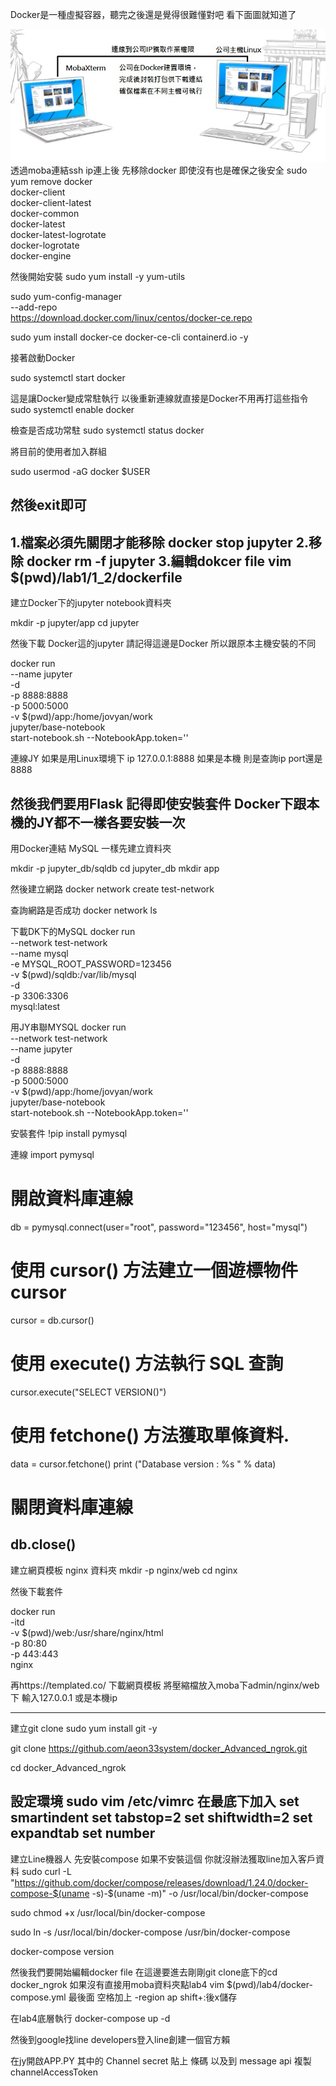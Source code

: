 Docker是一種虛擬容器，聽完之後還是覺得很難懂對吧  看下面圖就知道了

![image](https://github.com/a9534068/virness/blob/main/Docker.jpg)
透過moba連結ssh ip連上後 先移除docker 即使沒有也是確保之後安全
sudo yum remove docker \
                docker-client \
                docker-client-latest \
                docker-common \
                docker-latest \
                docker-latest-logrotate \
                docker-logrotate \
                docker-engine

然後開始安裝
sudo yum install -y yum-utils

sudo yum-config-manager \
    --add-repo \
    https://download.docker.com/linux/centos/docker-ce.repo

sudo yum install docker-ce docker-ce-cli containerd.io -y

接著啟動Docker

sudo systemctl start docker


這是讓Docker變成常駐執行 以後重新連線就直接是Docker不用再打這些指令
sudo systemctl enable docker

檢查是否成功常駐
sudo systemctl status docker

將目前的使用者加入群組

sudo usermod -aG docker $USER

然後exit即可
-----------------------------------------------------------------------------------
1.檔案必須先關閉才能移除
docker stop jupyter
2.移除
docker rm -f jupyter
3.編輯dokcer file
vim $(pwd)/lab1/1_2/dockerfile
-----------------------------------------------------------------------------------

建立Docker下的jupyter notebook資料夾

mkdir -p jupyter/app
cd jupyter

然後下載 Docker這的jupyter 請記得這邊是Docker 所以跟原本主機安裝的不同

docker run \
--name jupyter \
-d \
-p 8888:8888 \
-p 5000:5000 \
-v $(pwd)/app:/home/jovyan/work \
jupyter/base-notebook \
start-notebook.sh --NotebookApp.token=''

連線JY  如果是用Linux環境下 ip 127.0.0.1:8888 如果是本機 則是查詢ip port還是8888

然後我們要用Flask 記得即使安裝套件  Docker下跟本機的JY都不一樣各要安裝一次
------------------------------------------------------------------------------------
用Docker連結 MySQL 一樣先建立資料夾

mkdir -p jupyter_db/sqldb
cd jupyter_db
mkdir app

然後建立網路 
docker network create test-network

查詢網路是否成功
docker network ls

下載DK下的MySQL
docker run \
--network test-network \
--name mysql \
-e MYSQL_ROOT_PASSWORD=123456 \
-v $(pwd)/sqldb:/var/lib/mysql  \
-d \
-p 3306:3306 \
mysql:latest

用JY串聯MYSQL
docker run \
--network test-network \
--name jupyter\
-d \
-p 8888:8888 \
-p 5000:5000 \
-v $(pwd)/app:/home/jovyan/work \
jupyter/base-notebook \
start-notebook.sh --NotebookApp.token=''

安裝套件
!pip install pymysql

連線
import pymysql
# 開啟資料庫連線
db = pymysql.connect(user="root", password="123456", host="mysql")
# 使用 cursor() 方法建立一個遊標物件 cursor
cursor = db.cursor()
# 使用 execute()  方法執行 SQL 查詢
cursor.execute("SELECT VERSION()")
# 使用 fetchone() 方法獲取單條資料.
data = cursor.fetchone()
print ("Database version : %s " % data)
# 關閉資料庫連線
db.close()
------------------------------------------------------------------------------------
建立網頁模板 nginx 資料夾
mkdir -p nginx/web
cd nginx

然後下載套件

docker run \
-itd \
-v $(pwd)/web:/usr/share/nginx/html \
-p 80:80 \
-p 443:443 \
nginx

再https://templated.co/ 下載網頁模板 將壓縮檔放入moba下admin/nginx/web下
輸入127.0.0.1 或是本機ip

------------------------------------------------------------------------------------
建立git clone
sudo yum install git -y

git clone https://github.com/aeon33system/docker_Advanced_ngrok.git

cd docker_Advanced_ngrok

設定環境  sudo vim /etc/vimrc
在最底下加入 
set smartindent
set tabstop=2
set shiftwidth=2
set expandtab
set number
------------------------------------------------------------------------------------

建立Line機器人 先安裝compose 如果不安裝這個 你就沒辦法獲取line加入客戶資料
sudo curl -L "https://github.com/docker/compose/releases/download/1.24.0/docker-compose-$(uname -s)-$(uname -m)" -o /usr/local/bin/docker-compose

sudo chmod +x /usr/local/bin/docker-compose

sudo ln -s /usr/local/bin/docker-compose /usr/bin/docker-compose

docker-compose version

然後我們要開始編輯docker file 在這邊要進去剛剛git clone底下的cd docker_ngrok 如果沒有直接用moba資料夾點lab4
vim $(pwd)/lab4/docker-compose.yml   最後面 空格加上 -region ap  shift+:後x儲存

在lab4底層執行 docker-compose up -d

然後到google找line developers登入line創建一個官方賴

在jy開啟APP.PY 其中的 Channel secret 貼上 條碼 以及到 message api 複製 channelAccessToken
